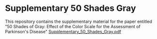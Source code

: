 # Supplementary 50 Shades Gray
This repository contains the supplementary material for the paper entitled "50 Shades of Gray: Effect of the Color Scale for the Assessment of Parkinson's Disease"
[Supplementary_50_Shades_Gray.pdf](https://github.com/PauPerezT/Supplementary_50_Shades_Gray/blob/main/Supplementary_50_Shades_Gray.pdf)

